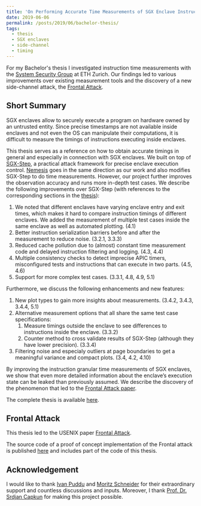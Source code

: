 ```yaml
---
title: 'On Performing Accurate Time Measurements of SGX Enclave Instructions'
date: 2019-06-06
permalink: /posts/2019/06/bachelor-thesis/
tags:
  - thesis
  - SGX enclaves
  - side-channel
  - timing
---
```



For my Bachelor's thesis I investigated instruction time measurements with the [System Security Group](https://syssec.ethz.ch/) at ETH Zurich. Our findings led to various improvements over existing measurement tools and the discovery of a new side-channel attack, the [Frontal Attack](/publication/2021/08/frontal-attack).

## Short Summary
SGX enclaves allow to securely execute a program on hardware owned by an untrusted entity. Since precise timestamps are not available inside enclaves and not even the OS can manipulate their computations, it is difficult to measure the timings of instructions executing inside enclaves.

This thesis serves as a reference on how to obtain accurate timings in general and especially in connection with SGX enclaves. We built on top of [SGX-Step](https://github.com/jovanbulck/sgx-step), a practical attack framework for precise enclave execution control. [Nemesis](https://github.com/jovanbulck/nemesis) goes in the same direction as our work and also modifies SGX-Step to do time measurements. However, our project further improves the observation accuracy and runs more in-depth test cases.
We describe the following improvements over SGX-Step (with references to the corresponding sections in the [thesis](/files/)):
1. We noted that different enclaves have varying enclave entry and exit times, which makes it hard to compare instruction timings of different enclaves. We added the measurement of multiple test cases inside the same enclave as well as automated plotting. (4.1)
2. Better instruction serialization barriers before and after the measurement to reduce noise. (3.2.1, 3.3.3)
3. Reduced cache pollution due to (almost) constant time measurement code and delayed instruction filtering and logging. (4.3, 4.4)
4. Multiple consistency checks to detect imprecise APIC timers, misconfigured tests and instructions that can execute in two parts. (4.5, 4.6)
5. Support for more complex test cases. (3.3.1, 4.8, 4.9, 5.1)

Furthermore, we discuss the following enhancements and new features:
1. New plot types to gain more insights about measurements. (3.4.2, 3.4.3, 3.4.4, 5.1)
2. Alternative measurement options that all share the same test case specifications:
    1. Measure timings outside the enclave to see differences to instructions inside the enclave. (3.3.2)
    2. Counter method to cross validate results of SGX-Step (although they have lower precision). (3.3.4)
3. Filtering noise and especialy outliers at page boundaries to get a meaningful variance and compact plots. (3.4, 4.2, 4.10)

By improving the instruction granular time measurements of SGX enclaves, we show that even more detailed information about the enclave’s execution state can be leaked than previously assumed. We describe the discovery of the phenomenon that led to the [Frontal Attack paper](/publication/2021/08/frontal-attack).

The complete thesis is available [here](/files/2019_Miro_Haller_SGX_Accurate_Time_Measurements.pdf).

## Frontal Attack

This thesis led to the USENIX paper [Frontal Attack](/publication/2021/08/frontal-attack).

The source code of a proof of concept implementation of the Frontal attack is published [here](https://github.com/dn0sar/frontal_poc) and includes part of the code of this thesis.

## Acknowledgement

I would like to thank [Ivan Puddu](https://syssec.ethz.ch/people/puddui.html) and [Moritz Schneider](https://syssec.ethz.ch/people/scmoritz.html) for their extraordinary support and countless discussions and inputs. Moreover, I thank [Prof. Dr. Srdjan Capkun](https://syssec.ethz.ch/people/capkun.html) for making this project possible.
